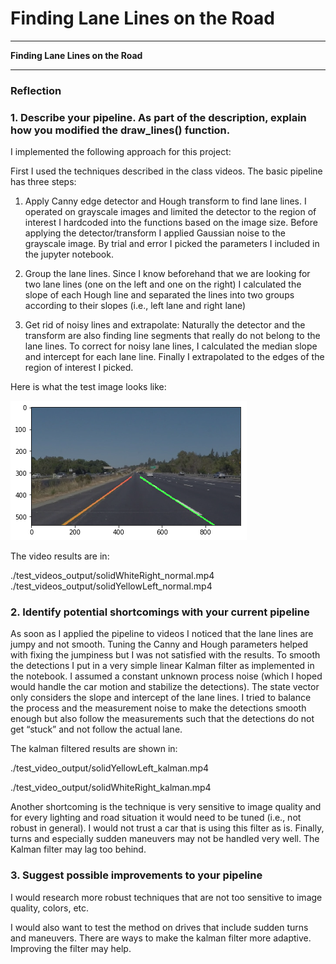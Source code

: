 # **Finding Lane Lines on the Road** 

---

**Finding Lane Lines on the Road**

---

### Reflection

### 1. Describe your pipeline. As part of the description, explain how you modified the draw_lines() function.

I implemented the following approach for this project:

First I used the techniques described in the class videos. The basic pipeline has three steps:

   1. Apply Canny edge detector and Hough transform to find lane lines. I operated on grayscale images and limited the detector to the region of interest I hardcoded into the functions based on the image size. Before applying the detector/transform I applied Gaussian noise to the grayscale image. By trial and error I picked the parameters I included in the jupyter notebook.
    
   2. Group the lane lines. Since I know beforehand that we are looking for two lane lines (one on the left and one on the right) I calculated the slope of each Hough line and separated the lines into two groups according to their slopes (i.e., left lane and right lane)
       
   3. Get rid of noisy lines and extrapolate: Naturally the detector and the transform are also finding line segments that really do not belong to the lane lines. To correct for noisy lane lines, I calculated the median slope and intercept for each lane line. Finally I extrapolated to the edges of the region of interest I picked.

Here is what the test image looks like:

[image1]: ./examples/test_image.png "Grayscale"

![alt text][image1]

The video results are in:

./test_videos_output/solidWhiteRight_normal.mp4
./test_videos_output/solidYellowLeft_normal.mp4


### 2. Identify potential shortcomings with your current pipeline

As soon as I applied the pipeline to videos I noticed that the lane lines are jumpy and not smooth. Tuning the Canny and Hough parameters helped with fixing the jumpiness but I was not satisfied with the results. To smooth the detections I put in a very simple linear Kalman filter as implemented in the notebook. I assumed a constant unknown process noise (which I hoped would handle the car motion and stabilize the detections). The state vector only considers the slope and intercept of the lane lines. I tried to balance the process and the measurement noise to make the detections smooth enough but also follow the measurements such that the detections do not get “stuck” and not follow the actual lane.

The kalman filtered results are shown in:

./test_video_output/solidYellowLeft_kalman.mp4

./test_video_output/solidWhiteRight_kalman.mp4

Another shortcoming is the technique is very sensitive to image quality and for every lighting and road situation it would need to be tuned (i.e., not robust in general). I would not trust a car that is using this filter as is.
Finally, turns and especially sudden maneuvers may not be handled very well. The Kalman filter may lag too behind. 


### 3. Suggest possible improvements to your pipeline

I would research more robust techniques that are not too sensitive to image quality, colors, etc.

I would also want to test the method on drives that include sudden turns and maneuvers. There are ways to make the kalman filter more adaptive. Improving the filter may help.
